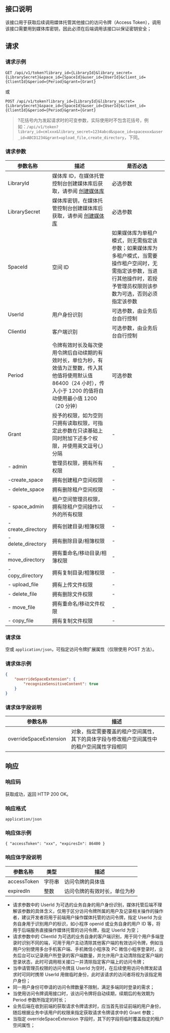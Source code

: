 ## 接口说明
该接口用于获取后续调用媒体托管其他接口的访问令牌（Access Token），调用该接口需要用到媒体库密钥，因此必须在后端调用该接口以保证密钥安全；


## 请求

### 请求示例

```plaintext
GET /api/v1/token?library_id={LibraryId}&library_secret={LibrarySecret}&space_id={SpaceId}&user_id={UserId}&client_id={ClientId}&period={Period}&grant={Grant}
```

或

```plaintext
POST /api/v1/token?library_id={LibraryId}&library_secret={LibrarySecret}&space_id={SpaceId}&user_id={UserId}&client_id={ClientId}&period={Period}&grant={Grant}
```

> ?花括号内为发起请求时的可变参数，实际使用时不包含花括号，例如：`/api/v1/token?library_id=cmlxxx&library_secret=1234abcd&space_id=spacexxx&user_id=ABCD1234&grant=upload_file,create_directory`，下同。

### 请求参数
| 参数名称           | 描述                                                         | 是否必选                                                     |
| ------------------ | ------------------------------------------------------------ | ------------------------------------------------------------ |
| LibraryId          | 媒体库 ID，在媒体托管控制台创建媒体库后获取，请参阅 [创建媒体库](https://cloud.tencent.com/document/product/1339/49937) | 必选参数                                                     |
| LibrarySecret      | 媒体库密钥，在媒体托管控制台创建媒体库后获取，请参阅 [创建媒体库](https://cloud.tencent.com/document/product/1339/49937) | 必选参数                                                     |
| SpaceId            | 空间 ID                                                      | 如果媒体库为单租户模式，则无需指定该参数；如果媒体库为多租户模式，当需要操作租户空间时，无需指定该参数，当进行其他操作时，若授予管理员权限则该参数为可选，否则必须指定该参数 |
| UserId             | 用户身份识别                                                 | 可选参数，由业务后台自行控制                                 |
| ClientId           | 客户端识别                                                   | 可选参数，由业务后台自行控制                                 |
| Period             | 令牌有效时长及每次使用令牌后自动续期的有效时长，单位为秒，有效值为正整数，传入其他值将使用默认值 86400（24 小时），传入小于 1200 的值将自动使用最小值 1200（20 分钟） | 可选参数                                                     |
| Grant              | 授予的权限，如为空则只拥有读取权限，可指定此参数在只读基础上同时附加下述多个权限，并使用英文逗号(,)分隔 |        -                                                      |
| - admin            | 管理员权限，拥有所有权限                                     |         -                                                     |
| -create_space      | 拥有创建租户空间权限                                         |         -                                                     |
| - delete_space     | 拥有删除租户空间权限                                         |           -                                                   |
| - space_admin      | 租户空间管理员权限，拥有除租户空间操作以外的所有权限         |      -                                                        |
| - create_directory | 拥有创建目录/相簿权限                                        |           -                                                   |
| - delete_directory | 拥有删除目录/相簿权限                                        |           -                                                   |
| - move_directory   | 拥有重命名/移动目录/相簿权限                                 |        -                                                      |
| - copy_directory   | 拥有复制目录/相簿权限                                        |       -                                                       |
| - upload_file      | 拥有上传文件权限                                             |     -                                                         |
| - delete_file      | 拥有删除文件权限                                             |     -                                                         |
| - move_file        | 拥有重命名/移动文件权限                                      |     -                                                         |
| - copy_file        | 拥有复制文件权限                                             |    -                                                          |




        
### 请求体
空或 `application/json`，可指定访问令牌扩展属性（仅限使用 POST 方法）。

### 请求体示例
```json
{
    "overrideSpaceExtension": {
        "recognizeSensitiveContent": true
    }
}
```
### 请求体字段说明
| 参数名称               | 描述                                                         | 
| ---------------------- | ------------------------------------------------------------ | 
| overrideSpaceExtension | 对象，指定需要覆盖的租户空间属性，其下的具体字段与修改租户空间属性中的租户空间属性字段相同 |          |


    
## 响应
### 响应码
获取成功，返回 HTTP 200 OK。
### 响应格式
`application/json`
### 响应体示例
```plaintext
{ "accessToken": "xxx", "expiresIn": 86400 }
```
### 响应体字段说明
| 参数名称    | 类型   | 描述                         |
| ----------- | ------ | ---------------------------- |
| accessToken | 字符串 | 访问令牌的具体值             |
| expiredIn   | 整数   | 访问令牌的有效时长，单位为秒 |


    
* 请求参数中的 UserId 为可选的业务自身的用户身份识别，媒体托管后端不理解该参数的具体含义，仅用于区分访问令牌所属的用户及记录相关操作的操作者，建议开发者将用于前端用户操作媒体托管的访问令牌，指定 UserId 为业务自身用于识别用户的标识，如小程序 openid 或业务自身的用户 ID 等，将用于后端服务直接操作媒体托管的访问令牌，指定 UserId 为空；
* 请求参数中的 ClientId 为可选的业务自身的客户端识别，用于同个用户多端登录时识别不同的端，可用于用户主动清除其他客户端的有效访问令牌，例如当用户分别使用多台手机客户端、手机微信小程序及 PC 微信小程序登录时，业务后台可以记录用户所登录的客户端数量，并允许用户主动清除指定客户端的登录状态，此时可调用相关接口一并清除指定客户端上的访问令牌；
* 当申请管理员权限的访问令牌且 UserId 为空时，在后续使用访问令牌发起请求时可同时携带 UserId 用做临时身份，此时该请求的访问者将视为该指定用户身份；
* 同一用户身份可申请的访问令牌数量不限制，满足多端同时登录的需求；
* 当使用访问令牌调用接口时，该访问令牌将自动续期，续期后的有效期为 Period 参数所指定的时长；
* 业务后端在收到前端的获取请求令牌请求时，应当首先验证前端的用户身份，随后根据业务中该用户的权限来指定获取请求令牌请求中的 Grant 参数；
*  当指定 overrideSpaceExtension 字段时，其下的字段将临时覆盖指定的租户空间属性；
